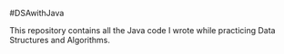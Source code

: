 #DSAwithJava<br>

This repository contains all the Java code I wrote while practicing Data Structures and Algorithms.
